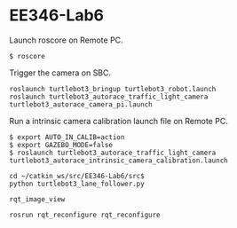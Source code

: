 # EE346-Lab6

Launch roscore on Remote PC.
```
$ roscore
```
Trigger the camera on SBC.
```
roslaunch turtlebot3_bringup turtlebot3_robot.launch
roslaunch turtlebot3_autorace_traffic_light_camera turtlebot3_autorace_camera_pi.launch
```

Run a intrinsic camera calibration launch file on Remote PC.
```
$ export AUTO_IN_CALIB=action
$ export GAZEBO_MODE=false
$ roslaunch turtlebot3_autorace_traffic_light_camera turtlebot3_autorace_intrinsic_camera_calibration.launch
```
<!-- Run a extrinsic camera calibration launch file on Remote PC.
```
$ export AUTO_EX_CALIB=action
$ roslaunch turtlebot3_autorace_traffic_light_camera turtlebot3_autorace_extrinsic_camera_calibration.launch
``` -->

```
cd ~/catkin_ws/src/EE346-Lab6/src$
python turtlebot3_lane_follower.py
```

`rqt_image_view`

`rosrun rqt_reconfigure rqt_reconfigure`